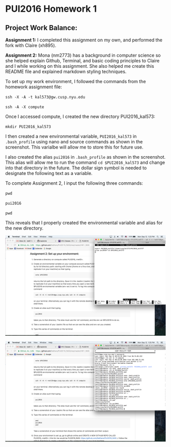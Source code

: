 # PUI2016 Homework 1


## Project Work Balance:

**Assignment 1:** I completed this assignment on my own, and performed the fork with Claire (xh895).

**Assignment 2:** Mona (nm2773) has a background in computer science so she helped explain Github, Terminal, and basic coding principles to Claire and I while working on this assignment. She also helped me create this README file and explained markdown styling techniques.

To set up my work environment, I followed the commands from the homework assignment file:

`ssh -X -A -t kal573@gw.cusp.nyu.edu`

`ssh -A -X compute`

Once I accessed compute, I created the new directory PUI2016_kal573:

`mkdir PUI2016_kal573`

I then created a new environmental variable, `PUI2016_kal573` in `.bash_profile` using nano and source commands as shown in the screenshot. This varialbe will allow me to store this for future use.

I also created the alias `pui2016` in `.bash_profile` as shown in the screenshot. This alias will allow me to run the command `cd $PUI2016_kal573` and change into that directory in the future. The dollar sign symbol is needed to designate the following text as a variable.

To complete Assignment 2, I input the following three commands:

`pwd`

`pui2016`

`pwd`

This reveals that I properly created the environmental variable and alias for the new directory.


![Screenshot 1: directory creation](/HW1_kal573/bash_profile.png)

![Screenshot 2: command line in terminal](/HW1_kal573/commands.png)

